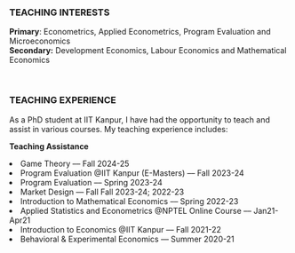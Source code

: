 ### TEACHING INTERESTS
**Primary**: Econometrics, Applied Econometrics, Program Evaluation and Microeconomics <br>
**Secondary:** Development Economics, Labour Economics and Mathematical Economics

&nbsp;&nbsp;&nbsp;&nbsp;

### TEACHING EXPERIENCE
As a PhD student at IIT Kanpur, I have had the opportunity to teach and assist in various courses. My teaching experience includes: 

**Teaching Assistance**
<li> Game Theory &#8211;&#8211;
   Fall 2024-25</li>
<li> Program Evaluation
   @IIT Kanpur (E-Masters)   &#8211;&#8211;    Fall 2023-24 </li>
<li>Program Evaluation &#8211;&#8211;
  Spring 2023-24 </li>
<li>Market Design &#8211;&#8211;
Fall Fall 2023-24; 2022-23</li>
<li>Introduction to Mathematical Economics &#8211;&#8211;
Spring 2022-23 </li>
<li> Applied Statistics and Econometrics
   @NPTEL Online Course     &#8211;&#8211;    Jan21-Apr21 </li>
<li> Introduction to Economics
 @IIT Kanpur    &#8211;&#8211;    Fall 2021-22</li>
 <li>Behavioral & Experimental Economics &#8211;&#8211;
Summer 2020-21</li>
<br>


